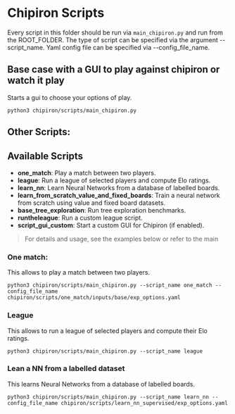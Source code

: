 # Chipiron Scripts

Every script in this folder should be run via `main_chipiron.py` and run from the ROOT_FOLDER. The type of script can be specified via the argument --script_name. Yaml config file can be specified via --config_file_name.



## Base case with a GUI to play against chipiron or watch it play

Starts a gui to choose your options of play.

```console
python3 chipiron/scripts/main_chipiron.py
```

## Other Scripts:

## Available Scripts

- **one_match**: Play a match between two players.
- **league**: Run a league of selected players and compute Elo ratings.
- **learn_nn**: Learn Neural Networks from a database of labelled boards.
- **learn_from_scratch_value_and_fixed_boards**: Train a neural network from scratch using value and fixed board datasets.
- **base_tree_exploration**: Run tree exploration benchmarks.
- **runtheleague**: Run a custom league script.
- **script_gui_custom**: Start a custom GUI for Chipiron (if enabled).

> For details and usage, see the examples below or refer to the main

### One match:

This allows to play a match between two players.

```console
python3 chipiron/scripts/main_chipiron.py --script_name one_match --config_file_name chipiron/scripts/one_match/inputs/base/exp_options.yaml
```

### League

This allows to run a league of selected players and compute their Elo ratings.





```console
python3 chipiron/scripts/main_chipiron.py --script_name league
```


### Lean a NN from a labelled dataset

This learns Neural Networks from a database of labelled boards.
```console
python3 chipiron/scripts/main_chipiron.py --script_name learn_nn --config_file_name chipiron/scripts/learn_nn_supervised/exp_options.yaml
```


<!---### Script: learn nn from supervised datasets
This learns Neural Networks from a database of labelled boards.
```console
python3 main_chipiron.py --script_name learn_nn --config_file_name scripts/learn_nn_supervised/exp_options.yaml
```
-->

